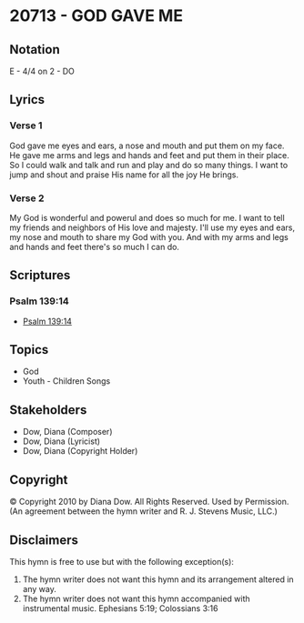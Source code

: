 # 20713 - GOD GAVE ME

## Notation

E - 4/4 on 2 - DO

## Lyrics

### Verse 1

God gave me eyes and ears, a nose and mouth and put them on my face. He gave me arms and legs and hands and feet and put them in their place. So I could walk and talk and run and play and do so many things. I want to jump and shout and praise His name for all the joy He brings.

### Verse 2

My God is wonderful and powerul and does so much for me. I want to tell my friends and neighbors of His love and majesty. I'll use my eyes and ears, my nose and mouth to share my God with you. And with my arms and legs and hands and feet there's so much I can do.


## Scriptures

### Psalm 139:14

- [Psalm 139:14](https://www.biblegateway.com/passage/?search=Psalm%20139%3A14)


## Topics

- God
- Youth - Children Songs

## Stakeholders

- Dow, Diana (Composer)
- Dow, Diana (Lyricist)
- Dow, Diana (Copyright Holder)

## Copyright

© Copyright 2010 by Diana Dow. All Rights Reserved. Used by Permission.
(An agreement between the hymn writer and R. J. Stevens Music, LLC.)

## Disclaimers

This hymn is free to use but with the following exception(s):
1. The hymn writer does not want this hymn and its arrangement altered in any way.
2. The hymn writer does not want this hymn accompanied with instrumental music.
Ephesians 5:19; Colossians 3:16

